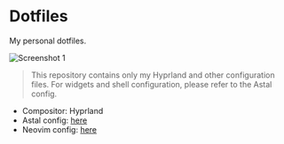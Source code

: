 # Dotfiles

My personal dotfiles.

![Screenshot 1](https://github.com/user-attachments/assets/63766acc-53e6-4e6c-9a99-4c3eba874dde)

> This repository contains only my Hyprland and other configuration files. For widgets and shell configuration, please refer to the Astal config.

- Compositor: Hyprland
- Astal config: [here](https://github.com/ezerinz/epik-shell)
- Neovim config: [here](https://github.com/ezerinz/nvim)
